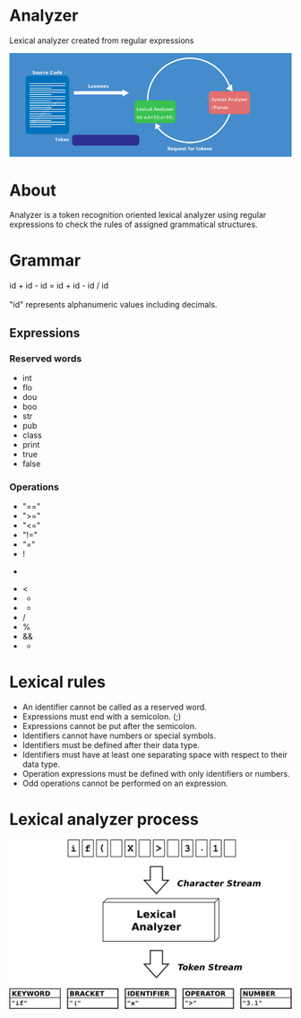 # Analyzer
Lexical analyzer created from regular expressions

![Lexical-Analysis](docs/Lexical-Analysis.png)

# About
Analyzer is a token recognition oriented lexical analyzer using regular expressions to check the rules of assigned grammatical structures.

# Grammar
id + id - id = id + id - id / id <br/><br/>
"id" represents alphanumeric values including decimals.

## Expressions

### Reserved words
* int
* flo
* dou
* boo
* str
* pub
* class
* print
* true
* false

### Operations
* "=="
* ">="
* "<="
* "!="
* "="
* !
* >
* <
* +
* -
* /
* %
* &&
* *

# Lexical rules
* An identifier cannot be called as a reserved word.
* Expressions must end with a semicolon. (;)
* Expressions cannot be put after the semicolon.
* Identifiers cannot have numbers or special symbols.
* Identifiers must be defined after their data type.
* Identifiers must have at least one separating space with respect to their data type.
* Operation expressions must be defined with only identifiers or numbers.
* Odd operations cannot be performed on an expression.

# Lexical analyzer process
![Lexical-Analysis](docs/lexical-analysis-process.png)
